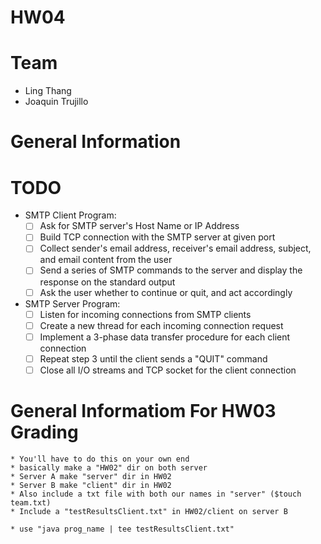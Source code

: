 # HW04 

# Team 
* Ling Thang 
* Joaquin Trujillo 

# General Information 
    

# TODO 
* SMTP Client Program:
    - [ ] Ask for SMTP server's Host Name or IP Address
    - [ ] Build TCP connection with the SMTP server at given port
    - [ ] Collect sender's email address, receiver's email address, subject, and email content from the user
    - [ ] Send a series of SMTP commands to the server and display the response on the standard output
    - [ ] Ask the user whether to continue or quit, and act accordingly
* SMTP Server Program:
    - [ ] Listen for incoming connections from SMTP clients
    - [ ] Create a new thread for each incoming connection request
    - [ ] Implement a 3-phase data transfer procedure for each client connection
    - [ ] Repeat step 3 until the client sends a "QUIT" command
    - [ ] Close all I/O streams and TCP socket for the client connection

# General Informatiom For HW03 Grading 
    * You'll have to do this on your own end
    * basically make a "HW02" dir on both server 
    * Server A make "server" dir in HW02 
    * Server B make "client" dir in HW02 
    * Also include a txt file with both our names in "server" ($touch team.txt)
    * Include a "testResultsClient.txt" in HW02/client on server B

    * use "java prog_name | tee testResultsClient.txt" 